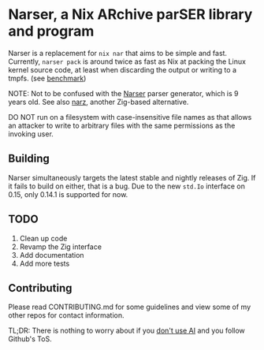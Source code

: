 # Narser, a Nix ARchive parSER library and program

Narser is a replacement for `nix nar` that aims to be simple and fast.
Currently, `narser pack` is around twice as fast as Nix at packing the Linux kernel source code, at least when discarding the output or writing to a tmpfs. (see [benchmark](benchmark))

NOTE: Not to be confused with the [Narser](https://github.com/Nacorpio/Narser) parser generator, which is 9 years old.
See also [narz](https://github.com/water-sucks/narz), another Zig-based alternative.

DO NOT run on a filesystem with case-insensitive file names as that allows an attacker to write to arbitrary files with the same permissions as the invoking user.

## Building

Narser simultaneously targets the latest stable and nightly releases of Zig.
If it fails to build on either, that is a bug.
Due to the new `std.Io` interface on 0.15, only 0.14.1 is supported for now.

## TODO

1. Clean up code
2. Revamp the Zig interface
3. Add documentation
4. Add more tests

## Contributing

Please read CONTRIBUTING.md for some guidelines and view some of my other repos for contact information.

TL;DR: There is nothing to worry about if you [don't use AI](https://github.com/orgs/community/discussions/159749#discussioncomment-13464891) and you follow Github's ToS.
